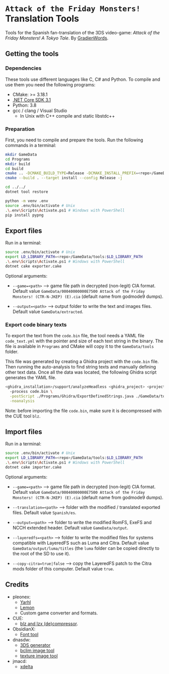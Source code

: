 # `Attack of the Friday Monsters!` Translation Tools

Tools for the Spanish fan-translation of the 3DS video-game: _Attack of the
Friday Monsters! A Tokyo Tale_. By
[GradienWords](https://gradienwords.github.io).

## Getting the tools

### Dependencies

These tools use different languages like C, C# and Python. To compile and use
them you need the following programs:

- CMake: >= 3.18.1
- [.NET Core SDK 3.1](https://dotnet.microsoft.com/download)
- Python: 3.8
- gcc / clang / Visual Studio
  - In Unix with C++ compile and static libstdc++

### Preparation

First, you need to compile and prepare the tools. Run the following commands in
a terminal:

```sh
mkdir GameData
cd Programs
mkdir build
cd build
cmake .. -DCMAKE_BUILD_TYPE=Release -DCMAKE_INSTALL_PREFIX=<repo>/GameData
cmake --build . --target install --config Release -j

cd ../../
dotnet tool restore

python -m venv .env
source .env/bin/activate # Unix
.\.env\Scripts\Activate.ps1 # Windows with PowerShell
pip install pypng
```

## Export files

Run in a terminal:

```sh
source .env/bin/activate # Unix
export LD_LIBRARY_PATH=<repo>/GameData/tools:$LD_LIBRARY_PATH
.\.env\Scripts\Activate.ps1 # Windows with PowerShell
dotnet cake exporter.cake
```

Optional arguments:

- `--game=<path>` --> game file path in decrypted (non-legit) CIA format.
  Default value
  `GameData/00040000000E7500 Attack of the Friday Monsters! (CTR-N-JKEP) (E).cia`
  (default name from godmode9 dumps).

- `--output=<path>` --> output folder to write the text and images files.
  Default value `GameData/extracted`.

### Export code binary texts

To export the text from the `code.bin` file, the tool needs a YAML file
`code_text.yml` with the pointer and size of each text string in the binary. The
file is available in `Programs` and CMake will copy it to the `GameData/tools`
folder.

This file was generated by creating a Ghidra project with the `code.bin` file.
Then running the auto-analysis to find string texts and manually defining other
text data. Once all the data was located, the following Ghidra script generates
the YAML file.

```sh
<ghidra_installation>/support/analyzeHeadless <ghidra_project> <project_name> \
  -process code.bin \
  -postScript ./Programs/Ghidra/ExportDefinedStrings.java ./GameData/tools/code_texts.yaml \
  -noanalysis
```

Note: before importing the file `code.bin`, make sure it is decompressed with
the CUE tool `blz`.

## Import files

Run in a terminal:

```sh
source .env/bin/activate # Unix
export LD_LIBRARY_PATH=<repo>/GameData/tools:$LD_LIBRARY_PATH
.\.env\Scripts\Activate.ps1 # Windows with PowerShell
dotnet cake importer.cake
```

Optional arguments:

- `--game=<path>` --> game file path in decrypted (non-legit) CIA format.
  Default value
  `GameData/00040000000E7500 Attack of the Friday Monsters! (CTR-N-JKEP) (E).cia`
  (default name from godmode9 dumps).

- `--translation=<path>` --> folder with the modified / translated exported
  files. Default value `Spanish/es`.

- `--output=<path>` --> folder to write the modified RomFS, ExeFS and NCCH
  extended header. Default value `GameData/output`.

- `--layeredfs=<path>` --> folder to write the modified files for systems
  compatible with LayeredFS such as Luma and Citra. Default value
  `GameData/output/luma/titles` (the `luma` folder can be copied directly to the
  root of the SD to use it).

- `--copy-citra=true|false` --> copy the LayeredFS patch to the Citra mods
  folder of this computer. Default value `true`.

## Credits

- pleonex:
  - [Yarhl](https://github.com/SceneGate/yarhl)
  - [Lemon](https://github.com/SceneGate/Lemon)
  - Custom game converter and formats.
- CUE:
  - [blz and lzx (de)compressor](https://www.romhacking.net/utilities/826/).
- ObsidianX:
  - [Font tool](https://github.com/ObsidianX/3dstools)
- dnasdw:
  - [3DS generator](https://github.com/dnasdw/3dstool)
  - [bclim image tool](https://github.com/dnasdw/bclimtool)
  - [texture image tool](https://github.com/dnasdw/txobtool)
- jmacd:
  - [xdelta](https://github.com/jmacd/xdelta-gpl)
